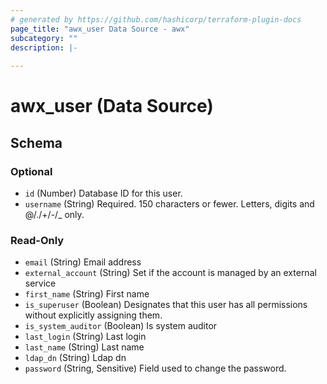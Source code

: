 ```yaml
---
# generated by https://github.com/hashicorp/terraform-plugin-docs
page_title: "awx_user Data Source - awx"
subcategory: ""
description: |-
  
---
```


# awx_user (Data Source)





<!-- schema generated by tfplugindocs -->
## Schema

### Optional

- `id` (Number) Database ID for this user.
- `username` (String) Required. 150 characters or fewer. Letters, digits and @/./+/-/_ only.

### Read-Only

- `email` (String) Email address
- `external_account` (String) Set if the account is managed by an external service
- `first_name` (String) First name
- `is_superuser` (Boolean) Designates that this user has all permissions without explicitly assigning them.
- `is_system_auditor` (Boolean) Is system auditor
- `last_login` (String) Last login
- `last_name` (String) Last name
- `ldap_dn` (String) Ldap dn
- `password` (String, Sensitive) Field used to change the password.
